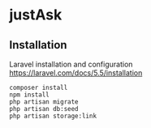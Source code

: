 # justAsk
## Installation

Laravel installation and configuration https://laravel.com/docs/5.5/installation

```shell
composer install
npm install
php artisan migrate
php artisan db:seed
php artisan storage:link

```
